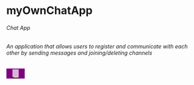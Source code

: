 # myOwnChatApp
###### Chat App
###### An application that allows users to register and communicate with each other by sending messages and joining/deleting channels
<img src="https://github.com/SubbaraoGarlapati/myOwnChatApp/blob/master/ReadMeImages/Initial.png" width="48">
